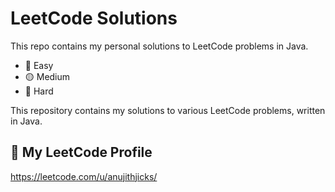 # LeetCode Solutions

This repo contains my personal solutions to LeetCode problems in Java.

- 🔵 Easy
- 🟡 Medium
- 🔴 Hard

This repository contains my solutions to various LeetCode problems, written in Java.

## 📘 My LeetCode Profile
https://leetcode.com/u/anujithjicks/
